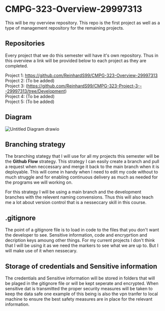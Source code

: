 # CMPG-323-Overview-29997313
This will be my overview repository. This repo is the first project as well as a type of management repository for the remaining projects.

## Repositories
Every project that we do this semester will have it's own repository. Thus in this overview a link will be provided below to each project as they are completed.

Project 1: https://github.com/ReinhardS99/CMPG-323-Overview-29997313 <br />
Project 2: (To be added) <br />
Project 3: (https://github.com/ReinhardS99/CMPG-323-Project-3---29997313/tree/Development) <br />
Project 4: (To be added) <br />
Project 5: (To be added)



## Diagram
![Untitled Diagram drawio](https://user-images.githubusercontent.com/91787541/185212781-54ff4211-0db7-4c5b-84c3-e10e00e6b330.svg)


## Branching strategy
The branching stategy that I will use for all my projects this semester will be the <b>Github Flow</b> strategy. This strategy I can easily create a branch and pull a request when neccessary and merge it back to the main branch when it is deployable. This will come in handy when I need to edit my code without to much struggle and for enabling continuous delivery as much as needed for the programs we will working on. 

For this strategy I will be using a main branch and the development branches with the relevent naming convensions. Thus this will also teach me a lot about version control that is a nesseccary skill in this course.

## .gitignore
The point of a gitignore file is to load in code to the files that you don't want the developer to see. Sensitive information, code and encryprtion and decription keys amoung other things. For my current projects I don't think that I will be using it as we need the markers to see what we are up to. But I will make use of it when nessecary.


## Storage of credentials and Sensitive information
The credentials and Sensitive information will be stored in folders that will be plaged in the gitignore file or will be kept seperate and encrypted. When sensitive dat is transmitted the proper security measures will be taken to keep the data safe one example of this being is also the vpn tranfer to local machine to ensure the best safety measures are in place for the relevant information.
